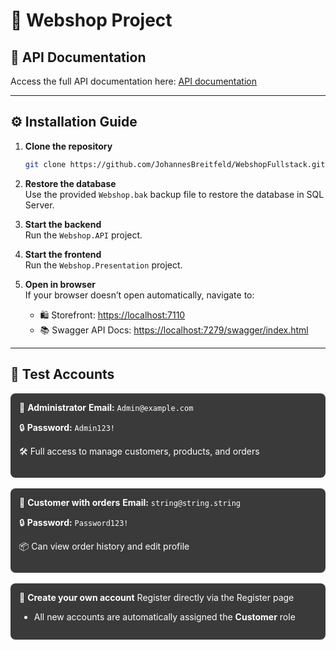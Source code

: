 # 🛒 Webshop Project

## 📘 API Documentation  
Access the full API documentation here: [API documentation](/APIDocs/Api.md)

---

## ⚙️ Installation Guide

1. **Clone the repository**  
   ```bash
   git clone https://github.com/JohannesBreitfeld/WebshopFullstack.git
   ```

2. **Restore the database**  
   Use the provided `Webshop.bak` backup file to restore the database in SQL Server.

3. **Start the backend**  
   Run the `Webshop.API` project.

4. **Start the frontend**  
   Run the `Webshop.Presentation` project.

5. **Open in browser**  
   If your browser doesn’t open automatically, navigate to:

   - 🛍️ Storefront: [https://localhost:7110](https://localhost:7110)  
   - 📚 Swagger API Docs: [https://localhost:7279/swagger/index.html](https://localhost:7279/swagger/index.html)

---

## 🔐 Test Accounts
<div style="background-color:#3a3a3a; color:#ffffff; padding:1em; border-radius:8px;">
👤 <strong>Administrator</strong>
<strong>Email:</strong> <code>Admin@example.com</code>

🔒 <strong>Password:</strong> <code>Admin123!</code>

🛠️ Full access to manage customers, products, and orders

</div> <br/> <div style="background-color:#3a3a3a; color:#ffffff; padding:1em; border-radius:8px;">
👥 <strong>Customer with orders</strong>
<strong>Email:</strong> <code>string@string.string</code>

🔒 <strong>Password:</strong> <code>Password123!</code>

📦 Can view order history and edit profile

</div> <br/> <div style="background-color:#3a3a3a; color:#ffffff; padding:1em; border-radius:8px;">
🧾 <strong>Create your own account</strong>
Register directly via the Register page

- All new accounts are automatically assigned the <strong>Customer</strong> role

</div>
